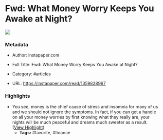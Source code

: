 # Fwd: What Money Worry Keeps You Awake at Night?

![](https://readwise-assets.s3.amazonaws.com/static/images/article0.00998d930354.png)

### Metadata

- Author: instapaper.com
- Full Title: Fwd: What Money Worry Keeps You Awake at Night?
- Category: #articles


- URL: https://instapaper.com/read/1359828997

### Highlights

- You see, money is the chief cause of stress and insomnia for many of us and we should not ignore the symptoms. In fact, if you can get a handle on all your money worries by first knowing what they really are, your nights will be much peaceful and dreams much sweeter as a result. ([View Highlight](https://instapaper.com/read/1359828997/14527940))
    - **Tags:** #favorite, #finance
